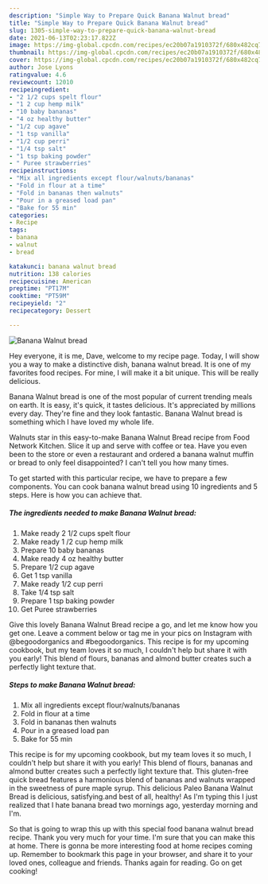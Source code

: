 ```yaml
---
description: "Simple Way to Prepare Quick Banana Walnut bread"
title: "Simple Way to Prepare Quick Banana Walnut bread"
slug: 1305-simple-way-to-prepare-quick-banana-walnut-bread
date: 2021-06-13T02:23:17.822Z
image: https://img-global.cpcdn.com/recipes/ec20b07a1910372f/680x482cq70/banana-walnut-bread-recipe-main-photo.jpg
thumbnail: https://img-global.cpcdn.com/recipes/ec20b07a1910372f/680x482cq70/banana-walnut-bread-recipe-main-photo.jpg
cover: https://img-global.cpcdn.com/recipes/ec20b07a1910372f/680x482cq70/banana-walnut-bread-recipe-main-photo.jpg
author: Jose Lyons
ratingvalue: 4.6
reviewcount: 12010
recipeingredient:
- "2 1/2 cups spelt flour"
- "1 2 cup hemp milk"
- "10 baby bananas"
- "4 oz healthy butter"
- "1/2 cup agave"
- "1 tsp vanilla"
- "1/2 cup perri"
- "1/4 tsp salt"
- "1 tsp baking powder"
- " Puree strawberries"
recipeinstructions:
- "Mix all ingredients except flour/walnuts/bananas"
- "Fold in flour at a time"
- "Fold in bananas then walnuts"
- "Pour in a greased load pan"
- "Bake for 55 min"
categories:
- Recipe
tags:
- banana
- walnut
- bread

katakunci: banana walnut bread 
nutrition: 138 calories
recipecuisine: American
preptime: "PT17M"
cooktime: "PT59M"
recipeyield: "2"
recipecategory: Dessert

---
```



![Banana Walnut bread](https://img-global.cpcdn.com/recipes/ec20b07a1910372f/680x482cq70/banana-walnut-bread-recipe-main-photo.jpg)

Hey everyone, it is me, Dave, welcome to my recipe page. Today, I will show you a way to make a distinctive dish, banana walnut bread. It is one of my favorites food recipes. For mine, I will make it a bit unique. This will be really delicious.

Banana Walnut bread is one of the most popular of current trending meals on earth. It is easy, it's quick, it tastes delicious. It's appreciated by millions every day. They're fine and they look fantastic. Banana Walnut bread is something which I have loved my whole life.

Walnuts star in this easy-to-make Banana Walnut Bread recipe from Food Network Kitchen. Slice it up and serve with coffee or tea. Have you even been to the store or even a restaurant and ordered a banana walnut muffin or bread to only feel disappointed? I can&#39;t tell you how many times.


To get started with this particular recipe, we have to prepare a few components. You can cook banana walnut bread using 10 ingredients and 5 steps. Here is how you can achieve that.

<!--inarticleads1-->

##### The ingredients needed to make Banana Walnut bread:

1. Make ready 2 1/2 cups spelt flour
1. Make ready 1 /2 cup hemp milk
1. Prepare 10 baby bananas
1. Make ready 4 oz healthy butter
1. Prepare 1/2 cup agave
1. Get 1 tsp vanilla
1. Make ready 1/2 cup perri
1. Take 1/4 tsp salt
1. Prepare 1 tsp baking powder
1. Get  Puree strawberries


Give this lovely Banana Walnut Bread recipe a go, and let me know how you get one. Leave a comment below or tag me in your pics on Instagram with @begoodorganics and #begoodorganics. This recipe is for my upcoming cookbook, but my team loves it so much, I couldn&#39;t help but share it with you early! This blend of flours, bananas and almond butter creates such a perfectly light texture that. 

<!--inarticleads2-->

##### Steps to make Banana Walnut bread:

1. Mix all ingredients except flour/walnuts/bananas
1. Fold in flour at a time
1. Fold in bananas then walnuts
1. Pour in a greased load pan
1. Bake for 55 min


This recipe is for my upcoming cookbook, but my team loves it so much, I couldn&#39;t help but share it with you early! This blend of flours, bananas and almond butter creates such a perfectly light texture that. This gluten-free quick bread features a harmonious blend of bananas and walnuts wrapped in the sweetness of pure maple syrup. This delicious Paleo Banana Walnut Bread is delicious, satisfying.and best of all, healthy! As I&#39;m typing this I just realized that I hate banana bread two mornings ago, yesterday morning and I&#39;m. 

So that is going to wrap this up with this special food banana walnut bread recipe. Thank you very much for your time. I'm sure that you can make this at home. There is gonna be more interesting food at home recipes coming up. Remember to bookmark this page in your browser, and share it to your loved ones, colleague and friends. Thanks again for reading. Go on get cooking!
